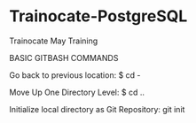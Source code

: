 # Trainocate-PostgreSQL
Trainocate May Training

BASIC GITBASH COMMANDS

Go back to previous location:
$ cd -

Move Up One Directory Level:
$ cd ..

Initialize local directory as Git Repository:
git init

